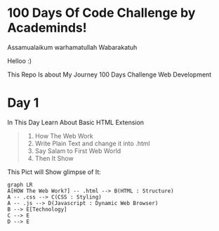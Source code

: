 # 100 Days Of Code Challenge by Academinds!

Assamualaikum warhamatullah Wabarakatuh

Helloo :)

This Repo Is about My Journey 100 Days Challenge Web Development


# Day 1

In This Day Learn About Basic HTML Extension

> 1. How The Web Work
> 2. Write Plain Text and change it into .html
> 3. Say Salam to First Web World
> 4. Then It Show


This Pict will Show glimpse of It:

```mermaid
graph LR
A[HOW The Web Work?] -- .html --> B(HTML : Structure)
A -- .css --> C(CSS : Styling)
A -- .js --> D(Javascript : Dynamic Web Browser)
B --> E[Technology]
C --> E
D --> E
```